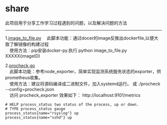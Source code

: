 # share
此项目用于分享工作学习过程遇到的问题，以及解决问题的方法
***

1.[image_to_file.py](image_to_file.py)
　此脚本功能：通过docer的image反推出dockerfile,以便大致了解镜像的构建过程  
　使用方法：pip安装docker-py.执行 python image_to_file.py XXXXX(imageID)
  
2.[procheck.go](procheck.go)  
　此脚本功能：参考node_exporter，简单实现监测系统服务状态的exporter，供prometheus收集。  
　使用方法：建议将源码编译成二进制文件，加入systemd运行。 或 ./procheck --config=procheck.json  
　访问 procheck_exporter 效果如下： http://localhost:9101/metrics　
  ```
  # HELP process_status two status of the process, up or down.
  # TYPE process_status gauge
  process_status{name="rsyslog"} up
  process_status{name="sshd"} up
  ```

